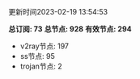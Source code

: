 更新时间2023-02-19 13:54:53

**总订阅: 73**
**总节点: 928**
**有效节点: 294**
- v2ray节点: 197
- ss节点: 95
- trojan节点: 2
